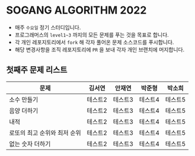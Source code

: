 # SOGANG ALGORITHM 2022

+ 매주 `수요일` 정기 스터디입니다.
+ 프로그래머스의 `level1~3` 까지의 모든 문제를 푸는 것을 목표로 합니다.
+ 각 개인 레포지토리에서 `fork` 해 각자 풀어온 문제 소스코드를 푸시합니다.
+ 해당 변경사항을 조직 레포지토리에 `PR` 을 보내 각자 개인 브랜치에 머지합니다.


## 첫째주 문제 리스트 
|문제| 김서연 | 안재연 | 박준형 | 박소희 |
|------|---|---|---|---|
|소수 만들기|테스트2|테스트3|테스트4|테스트5|
|음양 더하기|테스트2|테스트3|테스트4|테스트5|
|내적|테스트2|테스트3|테스트4|테스트5|
|로또의 최고 순위와 최저 순위|테스트2|테스트3|테스트4|테스트5|
|없는 숫자 더하기|테스트2|테스트3|테스트4|테스트5|
